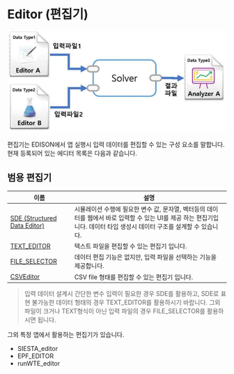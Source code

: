
# Editor (편집기)

![사이언스 앱 실행 시나리오](../asset/image/03/image02_execution_scenario.png)

편집기는 EDISON에서 앱 실행시 입력 데이터를 편집할 수 있는 구성 요소를 말합니다. 현재 등록되어 있는 에디터 목록은 다음과 같습니다.

## 범용 편집기
|이름|설명|
|--|--|
|[SDE (Structured Data Editor)](./01_SDE.md)| 시뮬레이션 수행에 필요한 변수 값, 문자열, 벡터등의 데이터를 웹에서 바로 입력할 수 있는 UI를 제공 하는 편집기입니다. 데이터 타입 생성시 데이터 구조를 설계할 수 있습니다. |
|[TEXT_EDITOR](./03_Text_Editor.md)| 텍스트 파일을 편집할 수 있는 편집기 입니다.|
|[FILE_SELECTOR](./02_File_Selector.md)| 데이터 편집 기능은 없지만, 입력 파일을 선택하는 기능을 제공합니다.|
|[CSVEditor](./04_CSV_Editor.md)|CSV file 형태를 편집할 수 있는 편집기 입니다.|

> 입력 데이터 설계시 간단한 변수 입력이 필요한 경우 SDE를 활용하고, SDE로 표현 불가능한 데이터 형태의 경우 TEXT_EDITOR를 활용하시기 바랍니다. 그외 파일이 크거나 TEXT형식이 아닌 입력 파일의 경우 FILE_SELECTOR를 활용하시면 됩니다.

그외 특정 앱에서 활용하는 편집기가 있습니다.
- SIESTA_editor
- EPF_EDITOR
- runWTE_editor
